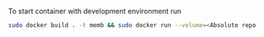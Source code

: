 To start container with development environment run
```bash
sudo docker build . -t memb && sudo docker run --volume=<Absolute repo path>:/memb -it memb
```
